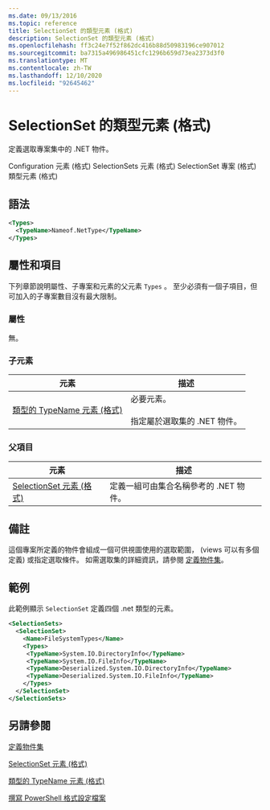 ```yaml
---
ms.date: 09/13/2016
ms.topic: reference
title: SelectionSet 的類型元素 (格式)
description: SelectionSet 的類型元素 (格式)
ms.openlocfilehash: ff3c24e7f52f862dc416b88d50983196ce907012
ms.sourcegitcommit: ba7315a496986451cfc1296b659d73ea2373d3f0
ms.translationtype: MT
ms.contentlocale: zh-TW
ms.lasthandoff: 12/10/2020
ms.locfileid: "92645462"
---
```

# <a name="types-element-for-selectionset-format"></a>SelectionSet 的類型元素 (格式)

定義選取專案集中的 .NET 物件。

Configuration 元素 (格式) SelectionSets 元素 (格式) SelectionSet 專案 (格式) 類型元素 (格式) 

## <a name="syntax"></a>語法

```xml
<Types>
  <TypeName>Nameof.NetType</TypeName>
</Types>

```

## <a name="attributes-and-elements"></a>屬性和項目

下列章節說明屬性、子專案和元素的父元素 `Types` 。 至少必須有一個子項目，但可加入的子專案數目沒有最大限制。

### <a name="attributes"></a>屬性

無。

### <a name="child-elements"></a>子元素

|元素|描述|
|-------------|-----------------|
|[類型的 TypeName 元素 (格式) ](./typename-element-for-types-format.md)|必要元素。<br /><br /> 指定屬於選取集的 .NET 物件。|

### <a name="parent-elements"></a>父項目

|元素|描述|
|-------------|-----------------|
|[SelectionSet 元素 (格式)](./selectionset-element-format.md)|定義一組可由集合名稱參考的 .NET 物件。|

## <a name="remarks"></a>備註

這個專案所定義的物件會組成一個可供視圖使用的選取範圍， (views 可以有多個定義) 或指定選取條件。  如需選取集的詳細資訊，請參閱 [定義物件集](./defining-selection-sets.md)。

## <a name="example"></a>範例

此範例顯示 `SelectionSet` 定義四個 .net 類型的元素。

```xml
<SelectionSets>
  <SelectionSet>
    <Name>FileSystemTypes</Name>
    <Types>
     <TypeName>System.IO.DirectoryInfo</TypeName>
     <TypeName>System.IO.FileInfo</TypeName>
     <TypeName>Deserialized.System.IO.DirectoryInfo</TypeName>
     <TypeName>Deserialized.System.IO.FileInfo</TypeName>
    </Types>
  </SelectionSet>
</SelectionSets>
```

## <a name="see-also"></a>另請參閱

[定義物件集](./defining-selection-sets.md)

[SelectionSet 元素 (格式)](./selectionset-element-format.md)

[類型的 TypeName 元素 (格式) ](./typename-element-for-types-format.md)

[撰寫 PowerShell 格式設定檔案](./writing-a-powershell-formatting-file.md)
